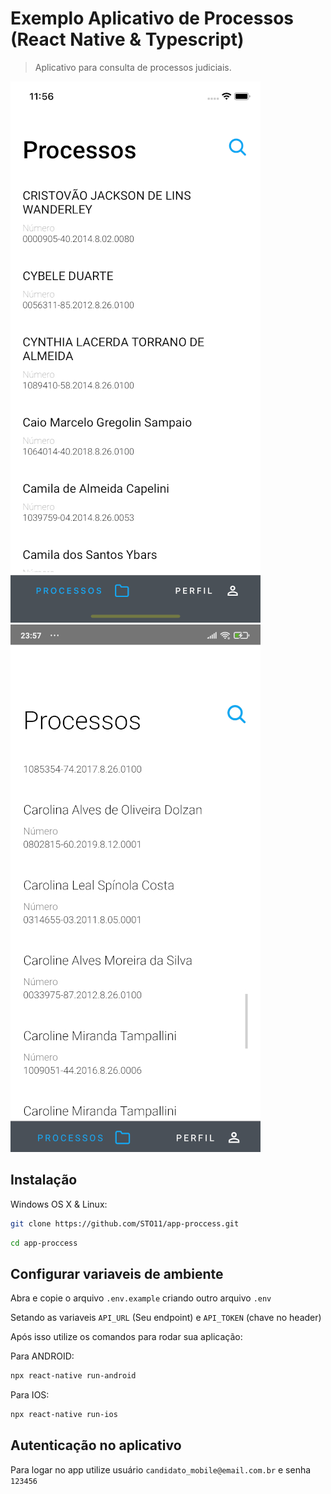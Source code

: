 # Exemplo Aplicativo de Processos (React Native & Typescript)
> Aplicativo para consulta de processos judiciais.


![](ios.png) ![](android.jpg)

## Instalação

Windows OS X & Linux:

```sh
git clone https://github.com/STO11/app-proccess.git
```

```sh
cd app-proccess
```

## Configurar variaveis de ambiente

Abra e copie o arquivo `.env.example` criando outro arquivo `.env`

Setando as variaveis  `API_URL` (Seu endpoint) e `API_TOKEN` (chave no header)

Após isso utilize os comandos para rodar sua aplicação:

Para ANDROID:
```sh
npx react-native run-android
```

Para IOS:
```sh
npx react-native run-ios
```
## Autenticação no aplicativo

Para logar no app utilize usuário `candidato_mobile@email.com.br`  e senha `123456`
